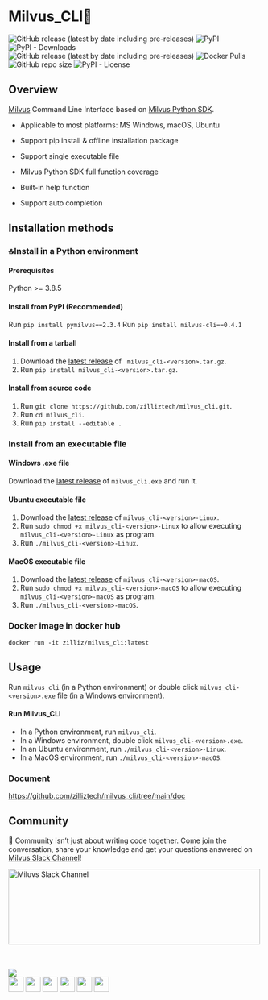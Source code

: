 # Milvus_CLI🚀

![GitHub release (latest by date including pre-releases)](https://img.shields.io/github/v/release/zilliztech/milvus_cli?include_prereleases) ![PyPI](https://img.shields.io/pypi/v/milvus-cli)
![PyPI - Downloads](https://img.shields.io/pypi/dm/milvus_cli?label=PYPI%20downloads) ![GitHub release (latest by date including pre-releases)](https://img.shields.io/github/downloads-pre/zilliztech/milvus_cli/latest/total?label=Release%40latest%20downloads) ![Docker Pulls](https://img.shields.io/docker/pulls/zilliz/milvus_cli)
![GitHub repo size](https://img.shields.io/github/repo-size/zilliztech/milvus_cli) ![PyPI - License](https://img.shields.io/pypi/l/milvus-cli)

## Overview

[Milvus](https://github.com/milvus-io/milvus) Command Line Interface based on [Milvus Python SDK](https://github.com/milvus-io/pymilvus).

- Applicable to most platforms: MS Windows, macOS, Ubuntu

- Support pip install & offline installation package

- Support single executable file

- Milvus Python SDK full function coverage

- Built-in help function

- Support auto completion

## Installation methods

### 🔝Install in a Python environment

#### Prerequisites

Python >= 3.8.5

#### Install from PyPI (Recommended)

Run `pip install pymilvus==2.3.4`
Run `pip install milvus-cli==0.4.1`

#### Install from a tarball

1. Download the [latest release](https://github.com/zilliztech/milvus_cli/releases/latest) of ` milvus_cli-<version>.tar.gz`.
2. Run `pip install milvus_cli-<version>.tar.gz`.

#### Install from source code

1. Run `git clone https://github.com/zilliztech/milvus_cli.git`.
2. Run `cd milvus_cli`.
3. Run `pip install --editable .`

### Install from an executable file

#### Windows .exe file

Download the [latest release](https://github.com/zilliztech/milvus_cli/releases/latest) of `milvus_cli.exe` and run it.

#### Ubuntu executable file

1. Download the [latest release](https://github.com/zilliztech/milvus_cli/releases/latest) of `milvus_cli-<version>-Linux`.
2. Run `sudo chmod +x milvus_cli-<version>-Linux` to allow executing `milvus_cli-<version>-Linux` as program.
3. Run `./milvus_cli-<version>-Linux`.

#### MacOS executable file

1. Download the [latest release](https://github.com/zilliztech/milvus_cli/releases/latest) of `milvus_cli-<version>-macOS`.
2. Run `sudo chmod +x milvus_cli-<version>-macOS` to allow executing `milvus_cli-<version>-macOS` as program.
3. Run `./milvus_cli-<version>-macOS`.

### Docker image in docker hub

`docker run -it zilliz/milvus_cli:latest`

## Usage

Run `milvus_cli` (in a Python environment) or double click `milvus_cli-<version>.exe` file (in a Windows environment).

#### Run Milvus_CLI

- In a Python environment, run `milvus_cli`.
- In a Windows environment, double click `milvus_cli-<version>.exe`.
- In an Ubuntu environment, run `./milvus_cli-<version>-Linux`.
- In a MacOS environment, run `./milvus_cli-<version>-macOS`.

### Document

https://github.com/zilliztech/milvus_cli/tree/main/doc

## Community

💬 Community isn’t just about writing code together. Come join the conversation, share your knowledge and get your questions answered on [Milvus Slack Channel](https://join.slack.com/t/milvusio/shared_invite/zt-e0u4qu3k-bI2GDNys3ZqX1YCJ9OM~GQ)!

<a href="https://join.slack.com/t/milvusio/shared_invite/zt-e0u4qu3k-bI2GDNys3ZqX1YCJ9OM~GQ">
    <img src="https://assets.zilliz.com/readme_slack_4a07c4c92f.png" alt="Miluvs Slack Channel"  height="150" width="500">
</a>

<br><!-- Do not remove start of hero-bot --><br>
<img src="https://img.shields.io/badge/all--contributors-6-orange"><br>
<a href="https://github.com/chris-zilliz"><img src="https://avatars.githubusercontent.com/u/91247127?v=4" width="30px" /></a>
<a href="https://github.com/czhen-zilliz"><img src="https://avatars.githubusercontent.com/u/83751452?v=4" width="30px" /></a>
<a href="https://github.com/haorenfsa"><img src="https://avatars.githubusercontent.com/u/15938850?v=4" width="30px" /></a>
<a href="https://github.com/kateshaowanjou"><img src="https://avatars.githubusercontent.com/u/58837504?v=4" width="30px" /></a>
<a href="https://github.com/matrixji"><img src="https://avatars.githubusercontent.com/u/183388?v=4" width="30px" /></a>
<a href="https://github.com/sre-ci-robot"><img src="https://avatars.githubusercontent.com/u/56469371?v=4" width="30px" /></a>
<br><!-- Do not remove end of hero-bot --><br>
